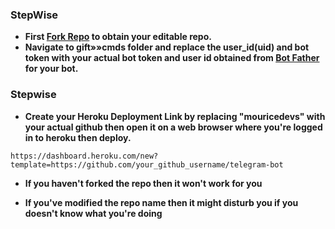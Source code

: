 ### StepWise

- **First [Fork Repo](https://github.com/Elsa2090/X-tech/fork) to obtain your editable repo.**
- **Navigate to gift»»cmds folder and replace the user_id(uid) and bot token with your actual bot token and user id obtained from [Bot Father](https://t.me/Bryanttech) for your bot.**

### Stepwise ###

- **Create your Heroku Deployment Link by replacing "mouricedevs" with your actual github then open it on a web browser where you're logged in to heroku then deploy.**

```
https://dashboard.heroku.com/new?template=https://github.com/your_github_username/telegram-bot
```

- **If you haven't forked the repo then it won't work for you**

- **If you've modified the repo name then it might disturb you if you doesn't know what you're doing**
